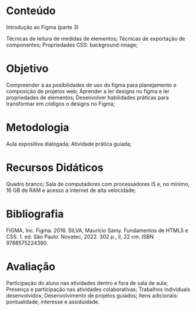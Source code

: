 # Conteúdo

Introdução ao Figma (parte 3)

Técnicas de leitura de medidas de elementos; 
Técnicas de exportação de componentes; 
Propriedades CSS: background-image; 

# Objetivo

Compreender a as posibilidades de uso do figma para planejamento e composição de projetos web; 
Aprender a ler designs no figma e ler propriedades de elementos; 
Desenvolver habilidades práticas para transformar em códigos o designs no Figma; 

# Metodologia

Aula expositiva dialogada; Atividade prática guiada; 

# Recursos Didáticos

Quadro branco; Sala de computadores com processadores i5 e, no mínimo, 16 GB de RAM e acesso a internet de alta velocidade; 

# Bibliografia

FIGMA, Inc. Figma. 2016.
SILVA, Maurício Samy. Fundamentos de HTML5 e CSS. 1. ed. São Paulo: Novatec, 2022. 302 p., il, 22 cm. ISBN 9788575224380.

# Avaliação

Participação do aluno nas atividades dentro e fora de sala de aula; 
Presença e participação nas atividades colaborativas; 
Trabalhos individuais desenvolvidos; 
Desenvolvimento de projetos guiados; 
Itens adicionais: pontualidade, interesse e assiduidade.
